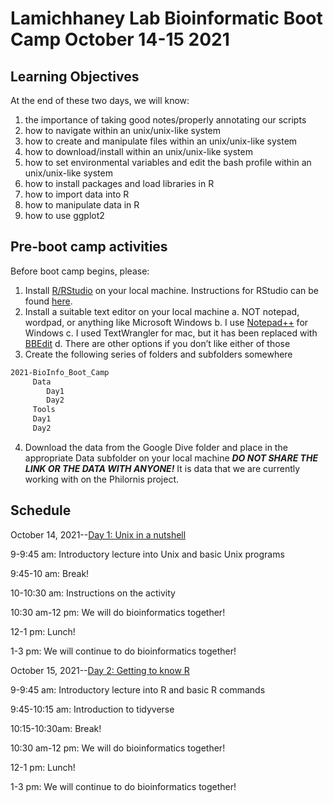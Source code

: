 # Lamichhaney Lab Bioinformatic Boot Camp October 14-15 2021

## Learning Objectives

At the end of these two days, we will know:
1.	the importance of taking good notes/properly annotating our scripts
2.	how to navigate within an unix/unix-like system
3.	how to create and manipulate files within an unix/unix-like system
4.	how to download/install within an unix/unix-like system
5.	how to set environmental variables and edit the bash profile within an unix/unix-like system
6.	how to install packages and load libraries in R
7.	how to import data into R
8.	how to manipulate data in R
9.	how to use ggplot2

## Pre-boot camp activities

Before boot camp begins, please:
1.	Install [R/RStudio](https://www.r-project.org/) on your local machine. Instructions for RStudio can be found [here](https://youtu.be/D6CunpqF04E).
2.	Install a suitable text editor on your local machine
a.	NOT notepad, wordpad, or anything like Microsoft Windows
b.	I use [Notepad++](https://notepad-plus-plus.org/) for Windows
c.	I used TextWrangler for mac, but it has been replaced with [BBEdit](https://www.barebones.com/products/bbedit/)
d.	There are other options if you don’t like either of those
3.	Create the following series of folders and subfolders somewhere
```bash
2021-BioInfo_Boot_Camp
     Data
        Day1
        Day2
     Tools
     Day1
     Day2
```
4.	Download the data from the Google Dive folder and place in the appropriate Data subfolder on your local machine
***DO NOT SHARE THE LINK OR THE DATA WITH ANYONE!*** It is data that we are currently working with on the Philornis project.
 

## Schedule

October 14, 2021--[Day 1: Unix in a nutshell](https://github.com/wjdavis90/Omics_lab_server/tree/main/tutorials/2021_Bio_Info_Bootcamp/Unix_in_a_nutshell)

9-9:45 am: Introductory lecture into Unix and basic Unix programs

9:45-10 am: Break!

10-10:30 am: Instructions on the activity

10:30 am-12 pm: We will do bioinformatics together!

12-1 pm: Lunch!

1-3 pm: We will continue to do bioinformatics together!

October 15, 2021--[Day 2: Getting to know R](https://github.com/wjdavis90/Omics_lab_server/tree/main/tutorials/2021_Bio_Info_Bootcamp/Getting_to_know_R)

9-9:45 am: Introductory lecture into R and basic R commands

9:45-10:15 am: Introduction to tidyverse

10:15-10:30am: Break!

10:30 am-12 pm: We will do bioinformatics together!

12-1 pm: Lunch!

1-3 pm: We will continue to do bioinformatics together!
